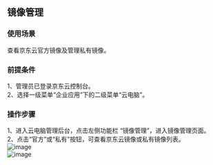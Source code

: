 ## 镜像管理
### 使用场景
查看京东云官方镜像及管理私有镜像。<br>
### 前提条件
1、管理员已登录京东云控制台。<br>
2、选择一级菜单“企业应用”下的二级菜单“云电脑”。<br>
### 操作步骤
1、进入云电脑管理后台，点击左侧功能栏  “镜像管理”，进入镜像管理页面。<br>
2、点击“官方”或“私有”按钮，可查看京东云镜像或私有镜像列表。<br>
![image](https://user-images.githubusercontent.com/103625856/189852866-657d959d-4278-4cda-8edb-6d522eae0f63.png)<br>
![image](https://user-images.githubusercontent.com/103625856/189853100-d9d3a426-367f-4202-bfe6-58a05f09c326.png)<br>


